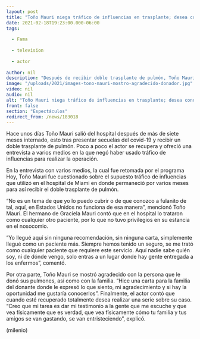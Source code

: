 ```yaml
---
layout: post
title: "Toño Mauri niega tráfico de influencias en trasplante; desea conocer a familia de donador"
date: 2021-02-18T19:23:00.000-06:00
tags:
  
  - Fama
  
  - television
  
  - actor
  
author: nil
description: "Después de recibir doble trasplante de pulmón, Toño Mauri negó tráfico de influencias en el proceso. "
image: "/uploads/2021/images-tono-mauri-mostro-agradecido-donador.jpg"
video: nil
audio: nil
alt: "Toño Mauri niega tráfico de influencias en trasplante; desea conocer a familia de donador"
front: false
section: "Espectáculos"
redirect_from: /news/183018
---
```


Hace unos días Toño Mauri salió del hospital después de más de siete meses internado, esto tras presentar secuelas del covid-19 y recibir un doble trasplante de pulmón. Poco a poco el actor se recupera y ofreció una entrevista a varios medios en la que negó haber usado tráfico de influencias para realizar la operación. 

En la entrevista con varios medios, la cual fue retomada por el programa Hoy, Toño Mauri fue cuestionado sobre el supuesto tráfico de influencias que utilizó en el hospital de Miami en donde permaneció por varios meses para así recibir el doble trasplante de pulmón. 

“No es un tema de que yo lo puedo cubrir o de que conozco a fulanito de tal, aquí, en Estados Unidos no funciona de esa manera”, mencionó Toño Mauri. 
El hermano de Graciela Mauri contó que en el hospital lo trataron como cualquier otro paciente, por lo que no tuvo privilegios en su estancia en el nosocomio. 

“Yo llegué aquí sin ninguna recomendación, sin ninguna carta, simplemente llegué como un paciente más. Siempre hemos tenido un seguro, se me trató como cualquier paciente que requiere este servicio. Aquí nadie sabe quién soy, ni de dónde vengo, solo entras a un lugar donde hay gente entregada a los enfermos”, comentó. 

Por otra parte, Toño Mauri se mostró agradecido con la persona que le donó sus pulmones, así como con la familia. 
“Hice una carta para la familia del donante donde le expresó lo que siento, mi agradecimiento y si hay la oportunidad me gustaría conocerlos”. 
Finalmente, el actor contó que cuando esté recuperado totalmente desea realizar una serie sobre su caso. 
“Creo que mi tarea es dar mi testimonio a la gente que me escuche y que vea físicamente que es verdad, que vea físicamente cómo tu familia y tus amigos se van gastando, se van entristeciendo”, explicó. 

(milenio)